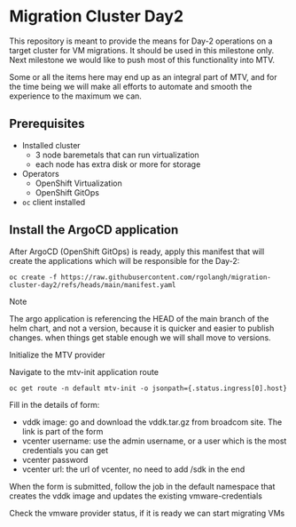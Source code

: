 # Migration Cluster Day2

This repository is meant to provide the means for Day-2 operations on a target cluster for VM migrations.
It should be used in this milestone only. Next milestone we would like to push most of this functionality into MTV.

Some or all the items here may end up as an integral part of MTV, and for the time being we will make all efforts
to automate and smooth the experience to the maximum we can.

## Prerequisites
- Installed cluster
    - 3 node baremetals that can run virtualization
    - each node has extra disk or more for storage 
- Operators
    - OpenShift Virtualization
    - OpenShift GitOps 
- `oc` client installed

## Install the ArgoCD application

After ArgoCD (OpenShift GitOps) is ready, apply this manifest that will create the applications which will
be responsible for the Day-2:

```console
oc create -f https://raw.githubusercontent.com/rgolangh/migration-cluster-day2/refs/heads/main/manifest.yaml
```

> [!Note]
> The argo application is referencing the HEAD of the main branch of the helm chart, and not a version, 
> because it is quicker and easier to publish changes. when things get stable enough we will shall move to versions.

Initialize the MTV provider

Navigate to the mtv-init application route
```console
oc get route -n default mtv-init -o jsonpath={.status.ingress[0].host}
```

Fill in the details of form:
- vddk image: go and download the vddk.tar.gz from broadcom site. The link is part of the form
- vcenter username: use the admin username, or a user which is the most credentials you can get
- vcenter password
- vcenter url: the url of vcenter, no need to add /sdk in the end

When the form is submitted, follow the job in the default namespace that creates the vddk image and updates the existing
vmware-credentials

Check the vmware provider status, if it is ready we can start migrating VMs







